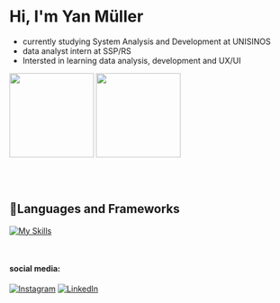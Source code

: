 # Hi, I'm Yan Müller
- currently studying System Analysis and Development at UNISINOS
- data analyst intern at SSP/RS
- Intersted in learning data analysis, development and UX/UI
<div style="height: 200px;">
    <img src="https://github-readme-stats.vercel.app/api?username=yanmullerwk&show_icons=true&rank_icon=github&theme=prussian&locale=pt-br&hide=contribs&include_all_commits=true&bg_color=00000000"style="height: 150px;">
    <img src="https://github-readme-stats.vercel.app/api/top-langs/?username=yanmullerwk&theme=prussian&locale=pt-br&layout=donut&bg_color=00000000" style="height: 150px;">
</div>

## 📃Languages and Frameworks
[![My Skills](https://skillicons.dev/icons?i=php,laravel,mysql,java,spring,py,ts,js,html,css,nodejs)](https://skillicons.dev)

<br/>

#### social media:
[![Instagram](https://img.shields.io/badge/Instagram-%23E4405F.svg?style=for-the-badge&logo=Instagram&logoColor=white)](https://instagram.com/yanm.jpg)
[![LinkedIn](https://img.shields.io/badge/linkedin-%230077B5.svg?style=for-the-badge&logo=linkedin&logoColor=white)](https://linkedin.com/in/yan-muller-ym)
